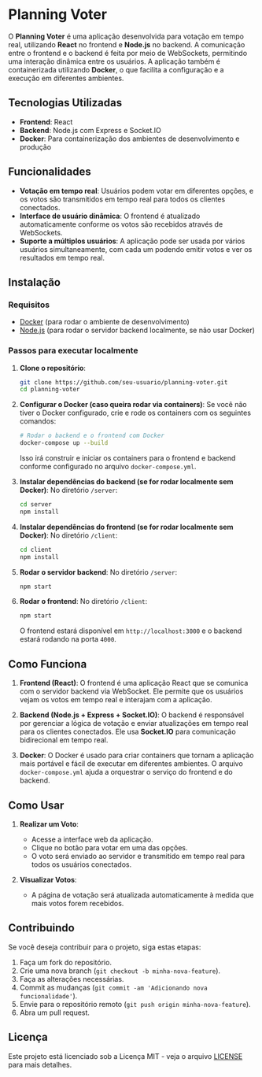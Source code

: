 # Planning Voter

O **Planning Voter** é uma aplicação desenvolvida para votação em tempo real, utilizando **React** no frontend e **Node.js** no backend. A comunicação entre o frontend e o backend é feita por meio de WebSockets, permitindo uma interação dinâmica entre os usuários. A aplicação também é containerizada utilizando **Docker**, o que facilita a configuração e a execução em diferentes ambientes.

## Tecnologias Utilizadas

- **Frontend**: React
- **Backend**: Node.js com Express e Socket.IO
- **Docker**: Para containerização dos ambientes de desenvolvimento e produção

## Funcionalidades

- **Votação em tempo real**: Usuários podem votar em diferentes opções, e os votos são transmitidos em tempo real para todos os clientes conectados.
- **Interface de usuário dinâmica**: O frontend é atualizado automaticamente conforme os votos são recebidos através de WebSockets.
- **Suporte a múltiplos usuários**: A aplicação pode ser usada por vários usuários simultaneamente, com cada um podendo emitir votos e ver os resultados em tempo real.

## Instalação

### Requisitos

- [Docker](https://www.docker.com/get-started) (para rodar o ambiente de desenvolvimento)
- [Node.js](https://nodejs.org/en/download/) (para rodar o servidor backend localmente, se não usar Docker)

### Passos para executar localmente

1. **Clone o repositório**:
    ```bash
    git clone https://github.com/seu-usuario/planning-voter.git
    cd planning-voter
    ```

2. **Configurar o Docker (caso queira rodar via containers)**:
    Se você não tiver o Docker configurado, crie e rode os containers com os seguintes comandos:

    ```bash
    # Rodar o backend e o frontend com Docker
    docker-compose up --build
    ```

    Isso irá construir e iniciar os containers para o frontend e backend conforme configurado no arquivo `docker-compose.yml`.

3. **Instalar dependências do backend (se for rodar localmente sem Docker)**:
    No diretório `/server`:
    ```bash
    cd server
    npm install
    ```

4. **Instalar dependências do frontend (se for rodar localmente sem Docker)**:
    No diretório `/client`:
    ```bash
    cd client
    npm install
    ```

5. **Rodar o servidor backend**:
    No diretório `/server`:
    ```bash
    npm start
    ```

6. **Rodar o frontend**:
    No diretório `/client`:
    ```bash
    npm start
    ```

    O frontend estará disponível em `http://localhost:3000` e o backend estará rodando na porta `4000`.

## Como Funciona

1. **Frontend (React)**:
   O frontend é uma aplicação React que se comunica com o servidor backend via WebSocket. Ele permite que os usuários vejam os votos em tempo real e interajam com a aplicação.

2. **Backend (Node.js + Express + Socket.IO)**:
   O backend é responsável por gerenciar a lógica de votação e enviar atualizações em tempo real para os clientes conectados. Ele usa **Socket.IO** para comunicação bidirecional em tempo real.

3. **Docker**:
   O Docker é usado para criar containers que tornam a aplicação mais portável e fácil de executar em diferentes ambientes. O arquivo `docker-compose.yml` ajuda a orquestrar o serviço do frontend e do backend.


## Como Usar

1. **Realizar um Voto**:
   - Acesse a interface web da aplicação.
   - Clique no botão para votar em uma das opções.
   - O voto será enviado ao servidor e transmitido em tempo real para todos os usuários conectados.

2. **Visualizar Votos**:
   - A página de votação será atualizada automaticamente à medida que mais votos forem recebidos.

## Contribuindo

Se você deseja contribuir para o projeto, siga estas etapas:

1. Faça um fork do repositório.
2. Crie uma nova branch (`git checkout -b minha-nova-feature`).
3. Faça as alterações necessárias.
4. Commit as mudanças (`git commit -am 'Adicionando nova funcionalidade'`).
5. Envie para o repositório remoto (`git push origin minha-nova-feature`).
6. Abra um pull request.

## Licença

Este projeto está licenciado sob a Licença MIT - veja o arquivo [LICENSE](LICENSE) para mais detalhes.